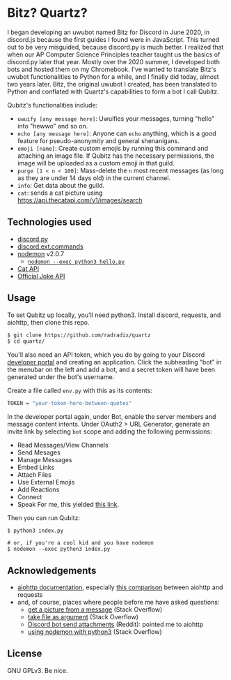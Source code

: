 # Bitz? Quartz?
I began developing an uwubot named Bitz for Discord in June 2020, in discord.js because
the first guides I found were in JavaScript. This turned out to be very misguided,
because discord.py is much better. I realized that when our AP Computer
Science Principles teacher taught us the basics of discord.py later that
year. Mostly over the 2020 summer, I developed both bots and hosted them on my 
Chromebook. I've wanted to translate Bitz's uwubot 
functionalities to Python for a while, 
and I finally did today, almost two years later. Bitz, 
the original uwubot I created, has been translated to Python and conflated with 
Quartz's capabilities to form a bot I call Qubitz. 
     
Qubitz's functionalities include: 
- `uwuify [any message here]`: Uwuifies your messages, turning "hello" into "hewwo" and so on. 
- `echo [any message here]`: Anyone can `echo` anything, which is a good feature for pseudo-anonymity and general shenanigans.
- `emoji [name]`: Create custom emojis by running this command and attaching an image file. If Qubitz has the necessary permissions, the image will be uploaded as a custom emoji in that guild.
- `purge [1 < n < 100]`: Mass-delete the `n` most recent messages (as long as they are under 14 days old) in the current channel.
- `info`: Get data about the guild.
- `cat`: sends a cat picture using https://api.thecatapi.com/v1/images/search

## Technologies used
- [discord.py](https://discordpy.readthedocs.io/en/latest/index.html)
- [discord.ext.commands](https://discordpy.readthedocs.io/en/latest/ext/commands/index.html)
- [nodemon](https://nodemon.io/) v2.0.7
    - [`nodemon --exec python3 hello.py`](https://stackoverflow.com/questions/65021005/how-to-run-python-3-with-nodemon)
- [Cat API](https://thecatapi.com/)
- [Official Joke API](https://official-joke-api.appspot.com/)

## Usage
To set Qubitz up locally, you'll need python3. Install discord, requests, and aiohttp, then clone this repo.
```sh
$ git clone https://github.com/radradix/quartz
$ cd quartz/
```
You'll also need an API token, which you do by going to your Discord [developer portal](https://discord.com/developers/applications) and creating an application. Click the subheading "bot" in the menubar on the left and add a bot, and a secret token will have been generated under the bot's username. 

Create a file called `env.py` with this as its contents: 
```sh
TOKEN = "your-token-here-between-quotes"
```

In the developer portal again, under Bot, enable the server members and message content intents.
Under OAuth2 > URL Generator, generate an invite link by selecting `bot` scope
and adding the following permissions:
- Read Messages/View Channels
- Send Mesages
- Manage Messages
- Embed Links
- Attach Files
- Use External Emojis
- Add Reactions
- Connect
- Speak
For me, this yielded [this link](https://discord.com/api/oauth2/authorize?client_id=812437788535423008&permissions=3468352&scope=bot).

Then you can run Qubitz:
```
$ python3 index.py

# or, if you're a cool kid and you have nodemon
$ nodemon --exec python3 index.py
```

## Acknowledgements
- [aiohttp documentation](https://docs.aiohttp.org/en/stable/client.html), especially [this comparison](https://docs.aiohttp.org/en/stable/http_request_lifecycle.html#aiohttp-request-lifecycle) between aiohttp and requests
- and, of course, places where people before me have asked questions:
    - [get a picture from a message](https://stackoverflow.com/questions/55206958/get-a-picture-from-the-message) (Stack Overflow)
    - [take file as argument](https://stackoverflow.com/questions/59181208/discord-py-bot-take-file-as-argument-to-command) (Stack Overflow)
    - [Discord bot send attachments](https://www.reddit.com/r/learnpython/comments/9ishxs/discord_bot_send_attachments/e6m0trf/) (Reddit): pointed me to aiohttp
    - [using nodemon with python3](https://stackoverflow.com/questions/65021005/how-to-run-python-3-with-nodemon) (Stack Overflow)

## License
GNU GPLv3. Be nice. 
